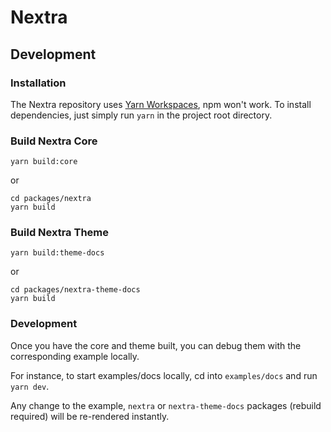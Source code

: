 # Nextra

## Development

### Installation

The Nextra repository uses [Yarn Workspaces](https://classic.yarnpkg.com/en/docs/workspaces), npm won't work. To install dependencies, just simply run `yarn` in the project root directory.

### Build Nextra Core

```
yarn build:core
```

or

```
cd packages/nextra
yarn build
```

### Build Nextra Theme

```
yarn build:theme-docs
```

or

```
cd packages/nextra-theme-docs
yarn build
```

### Development

Once you have the core and theme built, you can debug them with the corresponding example locally.

For instance, to start examples/docs locally, cd into `examples/docs` and run `yarn dev`.

Any change to the example, `nextra` or `nextra-theme-docs` packages (rebuild required) will be re-rendered instantly.
